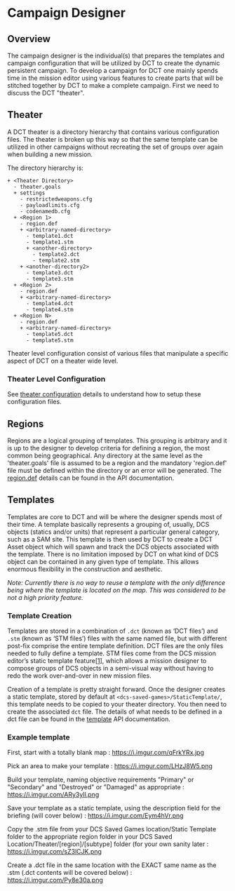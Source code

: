 # Campaign Designer

## Overview

The campaign designer is the individual(s) that prepares the templates
and campaign configuration that will be utilized by DCT to create the
dynamic persistent campaign. To develop a campaign for DCT one mainly
spends time in the mission editor using various features to create
parts that will be stitched together by DCT to make a complete campaign.
First we need to discuss the DCT "theater".

## Theater

A DCT theater is a directory hierarchy that contains various configuration
files. The theater is broken up this way so that the same template can
be utilized in other campaigns without recreating the set of groups over
again when building a new mission.

The directory hierarchy is:

	+ <Theater Directory>
	  - theater.goals
	  + settings
	    - restrictedweapons.cfg
	    - payloadlimits.cfg
	    - codenamedb.cfg
	  + <Region 1>
	    - region.def
	    + <arbitrary-named-directory>
	      - template1.dct
	      - template1.stm
	      + <another-directory>
	        - template2.dct
	        - template2.stm
	    + <another-directory2>
	      - template3.dct
	      - template3.stm
	  + <Region 2>
	    - region.def
	    + <arbitrary-named-directory>
	      - template4.dct
	      - template4.stm
	  + <Region N>
	    - region.def
	    + <arbitrary-named-directory>
	      - template5.dct
	      - template5.stm

Theater level configuration consist of various files that manipulate a
specific aspect of DCT on a theater wide level.

### Theater Level Configuration

See [theater configuration](04-api/assets/theater.md) details to
understand how to setup these configuration files.


## Regions

Regions are a logical grouping of templates. This grouping is arbitrary
and it is up to the designer to develop criteria for defining a region,
the most common being geographical. Any directory at the same level as
the 'theater.goals' file is assumed to be a region and the mandatory
'region.def' file must be defined within the directory or an error will
be generated. The [region.def](04-api/assets/region.md) details can
be found in the API documentation.

## Templates

Templates are core to DCT and will be where the designer spends most of
their time. A template basically represents a grouping of, usually, DCS
objects (statics and/or units) that represent a particular general
category, such as a SAM site. This template is then used by DCT to
create a DCT Asset object which will spawn and track the DCS objects
associated with the template. There is no limitation imposed by DCT
on what kind of DCS object can be contained in any given type of
template. This allows enormous flexibility in the construction and
aesthetic.

_Note: Currently there is no way to reuse a template with the only
difference being where the template is located on the map. This was
considered to be not a high priority feature._

### Template Creation

Templates are stored in a combination of `.dct` (known as ‘DCT files’) and
`.stm` (known as ‘STM files’) files with the same named file, but with
different post-fix comprise the entire template definition. DCT files are
the only files needed to fully define a template. STM files come from the
DCS mission editor’s static template feature\[[1][1]\], which allows a
mission designer to compose groups of DCS objects in a semi-visual way
without having to redo the work over-and-over in new mission files.

Creation of a template is pretty straight forward. Once the designer
creates a static template, stored by default at
`<dcs-saved-games>/StaticTemplate/`, this template needs to be copied
to your theater directory. You then need to create the associated `dct`
file. The details of what needs to be defined in a dct file can
be found in the [template](04-api/assets/template.md) API documentation.


[1]: https://www.youtube.com/watch?v=oi6VioycdQw "Creating Static Template"


### Example template

First, start with a totally blank map : https://i.imgur.com/qFrkYRx.jpg

Pick an area to make your template : https://i.imgur.com/LHzJ8W5.png

Build your template, naming objective requirements "Primary" or "Secondary" and "Destroyed" or "Damaged" as appropriate : https://i.imgur.com/ARy3yIl.png

Save your template as a static template, using the description field for the briefing (will cover below) : https://i.imgur.com/Eym4hVr.png

Copy the .stm file from your DCS Saved Games location/Static Template folder to the appropriate region folder in your DCS Saved Location/Theater/[region]/[subtype] folder (for your own sanity later : https://i.imgur.com/sZ3lCJK.png

Create a .dct file in the same location with the EXACT same name as the .stm (.dct contents will be covered below) : https://i.imgur.com/Py8e30a.png
